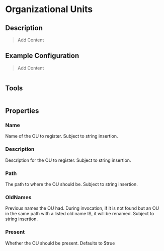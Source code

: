 # Organizational Units

## Description

> Add Content

## Example Configuration

> Add Content

```json

```

## Tools

```powershell

```

## Properties

### Name

Name of the OU to register.
Subject to string insertion.

### Description

Description for the OU to register.
Subject to string insertion.

### Path

The path to where the OU should be.
Subject to string insertion.

### OldNames

Previous names the OU had.
During invocation, if it is not found but an OU in the same path with a listed old name IS, it will be renamed.
Subject to string insertion.

### Present

Whether the OU should be present.
Defaults to $true
